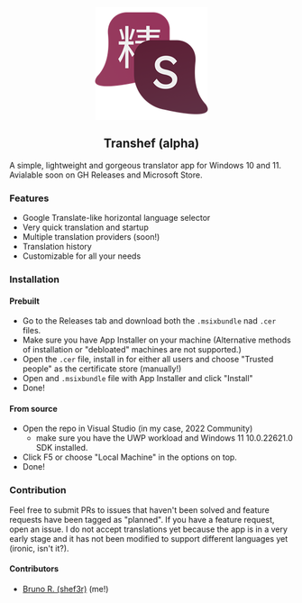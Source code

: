 <p align=center>
    <img align=center src="Assets/StoreLogo.scale-400.png">
</p>
<h2 align=center>Transhef <b>(alpha)</b></h2>

A simple, lightweight and gorgeous translator app for Windows 10 and 11. Avialable soon on GH Releases and Microsoft Store.

### Features
- Google Translate-like horizontal language selector
- Very quick translation and startup
- Multiple translation providers (soon!)
- Translation history
- Customizable for all your needs

### Installation
#### Prebuilt
- Go to the Releases tab and download both the `.msixbundle` nad `.cer` files.
- Make sure you have App Installer on your machine (Alternative methods of installation or "debloated" machines are not supported.)
- Open the `.cer` file, install in for either all users and choose "Trusted people" as the certificate store (manually!)
- Open and `.msixbundle` file with App Installer and click "Install"
- Done!
#### From source
- Open the repo in Visual Studio (in my case, 2022 Community)
    - make sure you have the UWP workload and Windows 11 10.0.22621.0 SDK installed.
- Click F5 or choose "Local Machine" in the options on top.
- Done!

### Contribution
Feel free to submit PRs to issues that haven't been solved and feature requests have been tagged as "planned". If you have a feature request, open an issue. I do not accept translations yet because the app is in a very early stage and it has not been modified to support different languages yet (ironic, isn't it?).

#### Contributors

- [Bruno R. (shef3r)](https://github.com/shef3r/) (me!)
